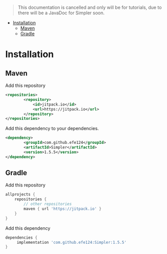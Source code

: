 > This documentation is cancelled and only will be for tutorials, due to there will be a JavaDoc for Simpler soon.

<!-- TOC -->
* [Installation](#installation)
  * [Maven](#maven)
  * [Gradle](#gradle)
<!-- TOC -->

# Installation

## Maven

Add this repository
````xml
<repositories>
		<repository>
		    <id>jitpack.io</id>
		    <url>https://jitpack.io</url>
		</repository>
</repositories>
````

Add this dependency to your dependencies.
````xml
<dependency>
	    <groupId>com.github.efe124</groupId>
	    <artifactId>Simpler</artifactId>
	    <version>1.5.5</version>
</dependency>
````

## Gradle

Add this repository
````gradle
allprojects {
	repositories {
		// other repositories
		maven { url 'https://jitpack.io' }
	}
}
````

Add this dependency
````gradle
dependencies {
	 implementation 'com.github.efe124:Simpler:1.5.5'
}
````